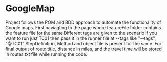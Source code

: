 # GoogleMap
Project follows the POM and BDD approach to automate the functionality of Google maps.
First naviagting to the page where featureFile folder contains the feature file for the same
Different tags are given to the scenario if you want to run just TC01 then pass it in the runner file at --tags like "--tags", "@TC01"
StepDefinition, Method and object file is present for the same.
For final output of route title, distance in miles, and the travel time will be stored in routes.txt file while running the code.
